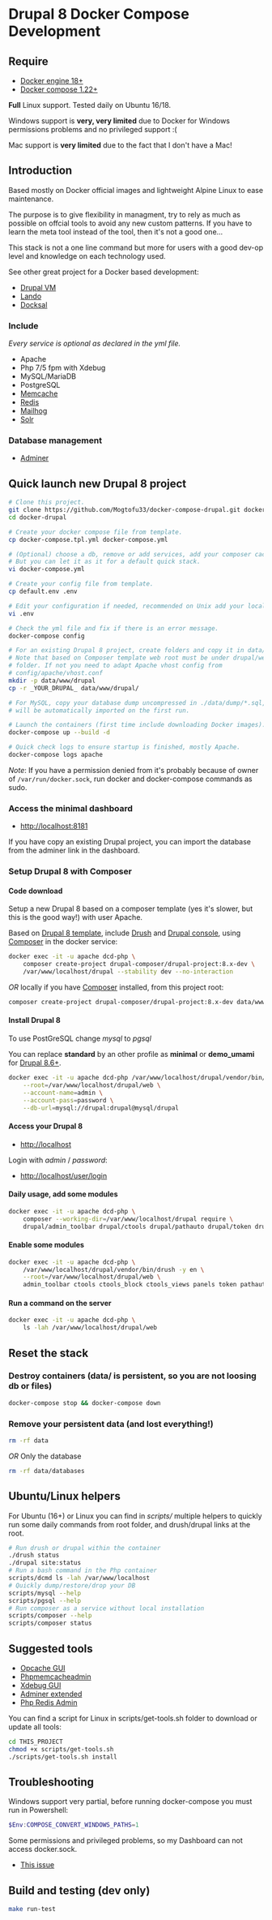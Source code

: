 # Drupal 8 Docker Compose Development

## Require

* [Docker engine 18+](https://docs.docker.com/install)
* [Docker compose 1.22+](https://docs.docker.com/compose/install)

**Full** Linux support. Tested daily on Ubuntu 16/18.

Windows support is **very, very limited** due to Docker for Windows permissions problems and no privileged support :(

Mac support is **very limited** due to the fact that I don't have a Mac!

## Introduction

Based mostly on Docker official images and lightweight Alpine Linux to ease maintenance.

The purpose is to give flexibility in managment, try to rely as much as possible on offcial tools to avoid any new custom patterns.
If you have to learn the meta tool instead of the tool, then it's not a good one...

This stack is not a one line command but more for users with a good dev-op level and knowledge on each technology used.

See other great project for a Docker based development:

* [Drupal VM](https://www.drupalvm.com)
* [Lando](https://docs.devwithlando.io/tutorials/drupal8.html)
* [Docksal](https://docksal.io/)

### Include

_Every service is optional as declared in the yml file._

* Apache
* Php 7/5 fpm with Xdebug
* MySQL/MariaDB
* PostgreSQL
* [Memcache](https://hub.docker.com/_/memcached)
* [Redis](https://redis.io/)
* [Mailhog](https://github.com/mailhog/MailHog)
* [Solr](http://lucene.apache.org/solr)

### Database management

* [Adminer](https://www.adminer.org)

## Quick launch new Drupal 8 project

```bash
# Clone this project.
git clone https://github.com/Mogtofu33/docker-compose-drupal.git docker-drupal
cd docker-drupal

# Create your docker compose file from template.
cp docker-compose.tpl.yml docker-compose.yml

# (Optional) choose a db, remove or add services, add your composer cache folder.
# But you can let it as it for a default quick stack.
vi docker-compose.yml

# Create your config file from template.
cp default.env .env

# Edit your configuration if needed, recommended on Unix add your local uid/gid.
vi .env

# Check the yml file and fix if there is an error message.
docker-compose config

# For an existing Drupal 8 project, create folders and copy it in data/www
# Note that based on Composer template web root must be under drupal/web
# folder. If not you need to adapt Apache vhost config from
# config/apache/vhost.conf
mkdir -p data/www/drupal
cp -r _YOUR_DRUPAL_ data/www/drupal/

# For MySQL, copy your database dump uncompressed in ./data/dump/*.sql, it
# will be automatically imported on the first run.

# Launch the containers (first time include downloading Docker images).
docker-compose up --build -d

# Quick check logs to ensure startup is finished, mostly Apache.
docker-compose logs apache
```

_Note_: If you have a permission denied from it's probably because of owner of `/var/run/docker.sock`, run docker and docker-compose commands as sudo.

### Access the minimal dashboard

* [http://localhost:8181](http://localhost:8181)

If you have copy an existing Drupal project, you can import the database from the adminer link in the dashboard.

### Setup Drupal 8 with Composer

#### Code download

Setup a new Drupal 8 based on a composer template (yes it's slower, but this is the good way!) with user Apache.

Based on [Drupal 8 template](https://github.com/drupal-composer/drupal-project), include [Drush](http://www.drush.org) and [Drupal console](https://drupalconsole.com/), using [Composer](https://getcomposer.org) in the docker service:

```bash
docker exec -it -u apache dcd-php \
    composer create-project drupal-composer/drupal-project:8.x-dev \
    /var/www/localhost/drupal --stability dev --no-interaction
```

_OR_ locally if you have [Composer](https://getcomposer.org/download/) installed, from this project root:

```bash
composer create-project drupal-composer/drupal-project:8.x-dev data/www/drupal --stability dev --no-interaction
```

#### Install Drupal 8

To use PostGreSQL change _mysql_ to _pgsql_

You can replace **standard** by an other profile as **minimal** or **demo_umami** for [Drupal 8.6+](https://www.drupal.org/project/demo_umami).

```bash
docker exec -it -u apache dcd-php /var/www/localhost/drupal/vendor/bin/drush -y si standard \
    --root=/var/www/localhost/drupal/web \
    --account-name=admin \
    --account-pass=password \
    --db-url=mysql://drupal:drupal@mysql/drupal
```

#### Access your Drupal 8

* [http://localhost](http://localhost)

Login with _admin_ / _password_:

* [http://localhost/user/login](http://localhost/user/login)

#### Daily usage, add some modules

```bash
docker exec -it -u apache dcd-php \
    composer --working-dir=/var/www/localhost/drupal require \
    drupal/admin_toolbar drupal/ctools drupal/pathauto drupal/token drupal/panels
```

#### Enable some modules

```bash
docker exec -it -u apache dcd-php \
    /var/www/localhost/drupal/vendor/bin/drush -y en \
    --root=/var/www/localhost/drupal/web \
    admin_toolbar ctools ctools_block ctools_views panels token pathauto
```

#### Run a command on the server

```bash
docker exec -it -u apache dcd-php \
    ls -lah /var/www/localhost/drupal/web
```

## Reset the stack

### Destroy containers (data/ is persistent, so you are not loosing db or files)

```bash
docker-compose stop && docker-compose down
```

### Remove your persistent data (and lost everything!)

```bash
rm -rf data
```

_OR_ Only the database

```bash
rm -rf data/databases
```

## Ubuntu/Linux helpers

For Ubuntu (16+) or Linux you can find in _scripts/_ multiple helpers to quickly
run some daily commands from root folder, and drush/drupal links at the root.

```bash
# Run drush or drupal within the container
./drush status
./drupal site:status
# Run a bash command in the Php container
scripts/dcmd ls -lah /var/www/localhost
# Quickly dump/restore/drop your DB
scripts/mysql --help
scripts/pgsql --help
# Run composer as a service without local installation
scripts/composer --help
scripts/composer status
```

## Suggested tools

* [Opcache GUI](https://github.com/amnuts/opcache-gui)
* [Phpmemcacheadmin](https://github.com/wp-cloud/phpmemcacheadmin)
* [Xdebug GUI](https://github.com/splitbrain/xdebug-trace-tree)
* [Adminer extended](https://github.com/dg/adminer-custom)
* [Php Redis Admin](https://github.com/ErikDubbelboer/phpRedisAdmin)

You can find a script for Linux in scripts/get-tools.sh folder to download or update all tools:

```bash
cd THIS_PROJECT
chmod +x scripts/get-tools.sh
./scripts/get-tools.sh install
```

## Troubleshooting

Windows support very partial, before running docker-compose you must run in Powershell:

```powershell
$Env:COMPOSE_CONVERT_WINDOWS_PATHS=1
```

Some permissions and privileged problems, so my Dashboard can not access docker.sock.

* [This issue](https://github.com/docker/for-win/issues/1829)

## Build and testing (dev only)

```bash
make run-test
```
